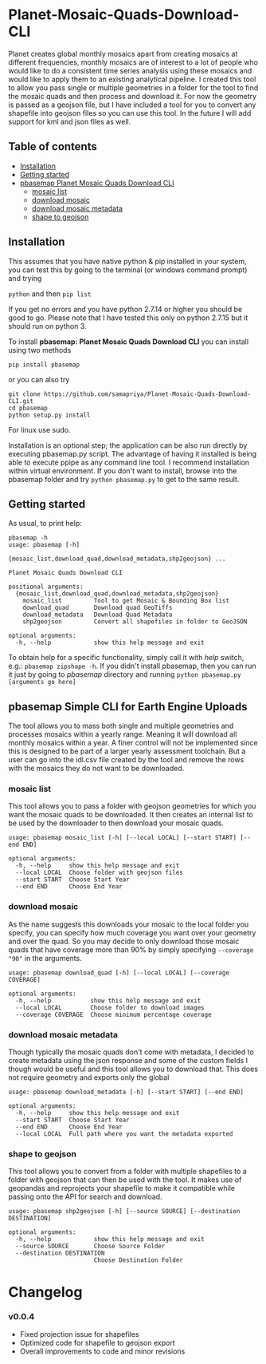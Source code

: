 # Planet-Mosaic-Quads-Download-CLI

Planet creates global monthly mosaics apart from creating mosaics at different frequencies, monthly mosaics are of interest to a lot of people who would like to do a consistent time series analysis using these mosaics and would like to apply them to an existing analytical pipeline. I created this tool to allow you pass single or multiple geometries in a folder for the tool to find the mosaic quads and then process and download it. For now the geometry is passed as a geojson file, but I have included a tool for you to convert any shapefile into geojson files so you can use this tool. In the future I will add support for kml and json files as well.

## Table of contents
* [Installation](#installation)
* [Getting started](#getting-started)
* [pbasemap Planet Mosaic Quads Download CLI](#pbasemap-planet-mosaic-quads-download-cli)
    * [mosaic list](#mosaic-list)
    * [download mosaic](#download-mosaic)
    * [download mosaic metadata](#download-mosiac-metadata)
    * [shape to geojson](#shape-to-geojson)

## Installation
This assumes that you have native python & pip installed in your system, you can test this by going to the terminal (or windows command prompt) and trying

```python``` and then ```pip list```

If you get no errors and you have python 2.7.14 or higher you should be good to go. Please note that I have tested this only on python 2.7.15 but it should run on python 3.

To install **pbasemap: Planet Mosaic Quads Download CLI** you can install using two methods

```pip install pbasemap```

or you can also try

```
git clone https://github.com/samapriya/Planet-Mosaic-Quads-Download-CLI.git
cd pbasemap
python setup.py install
```
For linux use sudo.

Installation is an optional step; the application can be also run directly by executing pbasemap.py script. The advantage of having it installed is being able to execute ppipe as any command line tool. I recommend installation within virtual environment. If you don't want to install, browse into the pbasemap folder and try ```python pbasemap.py``` to get to the same result.


## Getting started

As usual, to print help:

```
pbasemap -h
usage: pbasemap [-h]
              {mosaic_list,download_quad,download_metadata,shp2geojson} ...

Planet Mosaic Quads Download CLI

positional arguments:
  {mosaic_list,download_quad,download_metadata,shp2geojson}
    mosaic_list         Tool to get Mosaic & Bounding Box list
    download_quad       Download quad GeoTiffs
    download_metadata   Download Quad Metadata
    shp2geojson         Convert all shapefiles in folder to GeoJSON

optional arguments:
  -h, --help            show this help message and exit
  ```

To obtain help for a specific functionality, simply call it with _help_ switch, e.g.: `pbasemap zipshape -h`. If you didn't install pbasemap, then you can run it just by going to *pbasemap* directory and running `python pbasemap.py [arguments go here]`

## pbasemap Simple CLI for Earth Engine Uploads
The tool allows you to mass both single and multiple geometries and processes mosaics within a yearly range. Meaning it will download all monthly mosaics within a year. A finer control will not be implemented since this is designed to be part of a larger yearly assessment toolchain. But a user can go into the idl.csv file created by the tool and remove the rows with the mosaics they do not want to be downloaded.

### mosaic list
This tool allows you to pass a folder with geojson geometries for which you want the mosaic quads to be downloaded. It then creates an internal list to be used by the downloader to then download your mosaic quads.

```
usage: pbasemap mosaic_list [-h] [--local LOCAL] [--start START] [--end END]

optional arguments:
  -h, --help     show this help message and exit
  --local LOCAL  Choose folder with geojson files
  --start START  Choose Start Year
  --end END      Choose End Year
```

### download mosaic
As the name suggests this downloads your mosaic to the local folder you specify, you can specify how much coverage you want over your geometry and over the quad. So you may decide to only download those mosaic quads that have coverage more than 90% by simply specifying ```--coverage "90"``` in the arguments.

```
usage: pbasemap download_quad [-h] [--local LOCAL] [--coverage COVERAGE]

optional arguments:
  -h, --help           show this help message and exit
  --local LOCAL        Choose folder to download images
  --coverage COVERAGE  Choose minimum percentage coverage
```

### download mosaic metadata
Though typically the mosaic quads don't come with metadata, I decided to create metadata using the json response and some of the custom fields I though would be useful and this tool allows you to download that. This does not require geometry and exports only the global

```
usage: pbasemap download_metadata [-h] [--start START] [--end END]

optional arguments:
  -h, --help     show this help message and exit
  --start START  Choose Start Year
  --end END      Choose End Year
  --local LOCAL  Full path where you want the metadata exported
```

### shape to geojson
This tool allows you to convert from  a folder with multiple shapefiles to a folder with geojson that can then be used with the tool. It makes use of geopandas and reprojects your shapefile to make it compatible while passing onto the API for search and download.

```
usage: pbasemap shp2geojson [-h] [--source SOURCE] [--destination DESTINATION]

optional arguments:
  -h, --help            show this help message and exit
  --source SOURCE       Choose Source Folder
  --destination DESTINATION
                        Choose Destination Folder
```

# Changelog

### v0.0.4

- Fixed projection issue for shapefiles
- Optimized code for shapefile to geojson export
- Overall improvements to code and minor revisions
